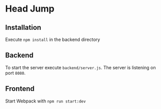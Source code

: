 # Head Jump

## Installation

Execute `npm install` in the backend directory

## Backend

To start the server execute `backend/server.js`. The server is listening on port `8080`.


## Frontend

Start Webpack with `npm run start:dev`